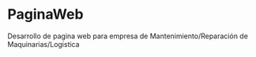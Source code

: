 # PaginaWeb
Desarrollo de pagina web para empresa de Mantenimiento/Reparación de Maquinarias/Logistica
